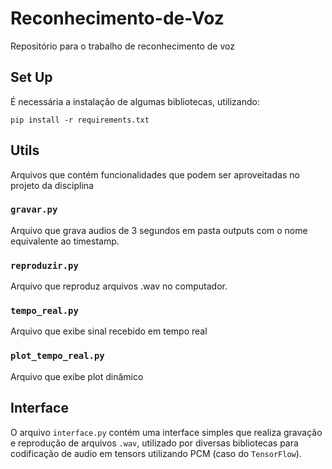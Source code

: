 # Reconhecimento-de-Voz
Repositório para o trabalho de reconhecimento de voz

## Set Up
É necessária a instalação de algumas bibliotecas, utilizando:
```
pip install -r requirements.txt
```

## Utils
Arquivos que contém funcionalidades que podem ser aproveitadas no projeto da disciplina

### `gravar.py`
Arquivo que grava audios de 3 segundos em pasta outputs com o nome equivalente ao timestamp.

### `reproduzir.py`
Arquivo que reproduz arquivos .wav no computador.

### `tempo_real.py`
Arquivo que exibe sinal recebido em tempo real

### `plot_tempo_real.py`
Arquivo que exibe plot dinâmico

## Interface
O arquivo `interface.py` contém uma interface simples que realiza gravação e reprodução de arquivos `.wav`, utilizado por diversas bibliotecas para codificação de audio em tensors utilizando PCM (caso do `TensorFlow`).

